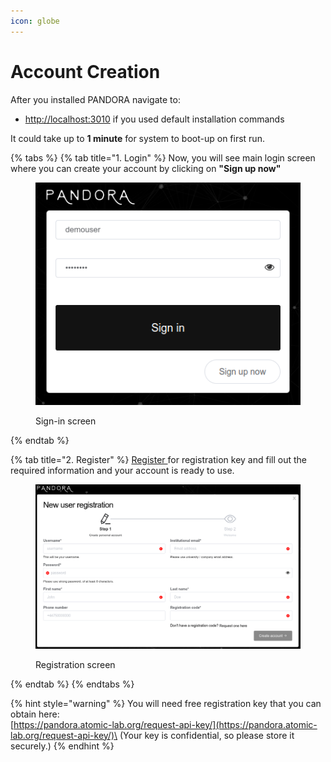 ```yaml
---
icon: globe
---
```


# Account Creation

After you installed PANDORA navigate to:

* [http://localhost:3010](http://localhost:3010) if you used default installation commands

It could take up to **1 minute** for system to boot-up on first run.

{% tabs %}
{% tab title="1. Login" %}
Now, you will see main login screen where you can create  your account by clicking on **"Sign up now"**

<figure><img src="../../.gitbook/assets/login.png" alt=""><figcaption><p>Sign-in screen</p></figcaption></figure>
{% endtab %}

{% tab title="2. Register" %}
[Register ](https://pandora.atomic-lab.org/request-api-key/)for registration key and fill out the required information and your account is ready to use.&#x20;

<figure><img src="../../.gitbook/assets/register.png" alt=""><figcaption><p>Registration screen</p></figcaption></figure>
{% endtab %}
{% endtabs %}

{% hint style="warning" %}
You will need free registration key that you can obtain here:\
[https://pandora.atomic-lab.org/request-api-key/](https://pandora.atomic-lab.org/request-api-key/)\
(Your key is confidential, so please store it securely.)
{% endhint %}
